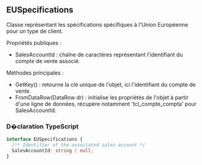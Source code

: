 ﻿## EUSpecifications

Classe représentant les spécifications spécifiques à l'Union Européenne pour un type de client.

Propriétés publiques :
- SalesAccountId : chaîne de caractères représentant l'identifiant du compte de vente associé.

Méthodes principales :
- GetKey() : retourne la clé unique de l'objet, ici l'identifiant du compte de vente.
- FromDataRow(DataRow dr) : initialise les propriétés de l'objet à partir d'une ligne de données, récupère notamment 'tcl_compte_compta' pour SalesAccountId.

### D�claration TypeScript
```typescript
interface EUSpecifications {
  /** Identifier of the associated sales account */
  SalesAccountId: string | null;
}
```